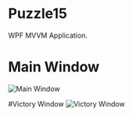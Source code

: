 # Puzzle15
WPF MVVM Application.
# Main Window
![Main Window](https://pp.vk.me/c836326/v836326063/25781/WnbKa1R4Mj8.jpg)

#Victory Window
![Victory Window](https://pp.vk.me/c836326/v836326063/2579e/VoMJO0kkw0o.jpg)
